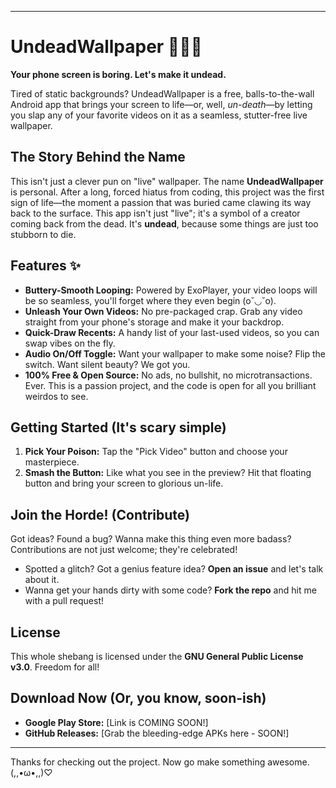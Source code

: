 ***

# UndeadWallpaper 🧟‍♀️📱

**Your phone screen is boring. Let's make it undead.**

Tired of static backgrounds? UndeadWallpaper is a free, balls-to-the-wall Android app that brings your screen to life—or, well, *un-death*—by letting you slap any of your favorite videos on it as a seamless, stutter-free live wallpaper.

## The Story Behind the Name

This isn't just a clever pun on "live" wallpaper. The name **UndeadWallpaper** is personal. After a long, forced hiatus from coding, this project was the first sign of life—the moment a passion that was buried came clawing its way back to the surface. This app isn't just "live"; it's a symbol of a creator coming back from the dead. It's **undead**, because some things are just too stubborn to die.

## Features ✨

*   **Buttery-Smooth Looping:** Powered by ExoPlayer, your video loops will be so seamless, you'll forget where they even begin (o˘◡˘o).
*   **Unleash Your Own Videos:** No pre-packaged crap. Grab any video straight from your phone's storage and make it your backdrop.
*   **Quick-Draw Recents:** A handy list of your last-used videos, so you can swap vibes on the fly.
*   **Audio On/Off Toggle:** Want your wallpaper to make some noise? Flip the switch. Want silent beauty? We got you.
*   **100% Free & Open Source:** No ads, no bullshit, no microtransactions. Ever. This is a passion project, and the code is open for all you brilliant weirdos to see.

## Getting Started (It's scary simple)

1.  **Pick Your Poison:** Tap the "Pick Video" button and choose your masterpiece.
2.  **Smash the Button:** Like what you see in the preview? Hit that floating button and bring your screen to glorious un-life.

## Join the Horde! (Contribute)

Got ideas? Found a bug? Wanna make this thing even more badass? Contributions are not just welcome; they're celebrated!

*   Spotted a glitch? Got a genius feature idea? **Open an issue** and let's talk about it.
*   Wanna get your hands dirty with some code? **Fork the repo** and hit me with a pull request!

## License

This whole shebang is licensed under the **GNU General Public License v3.0**. Freedom for all!

## Download Now (Or, you know, soon-ish)

*   **Google Play Store:** [Link is COMING SOON!]
*   **GitHub Releases:** [Grab the bleeding-edge APKs here - SOON!]

---

Thanks for checking out the project. Now go make something awesome. (,,•ω•,,)♡
